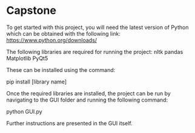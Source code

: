 # Capstone
To get started with this project, you will need the latest version of Python which can be obtained with the following link:
https://www.python.org/downloads/

The following libraries are required for running the project:
nltk
pandas
Matplotlib
PyQt5

These can be installed using the command:

pip install [library name]

Once the required libraries are installed, the project can be run by navigating to the GUI folder and running the following command:

python GUI.py

Further instructions are presented in the GUI itself.
